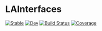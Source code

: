 # LAInterfaces

[![Stable](https://img.shields.io/badge/docs-stable-blue.svg)](https://grahamstark.github.io/LAInterfaces.jl/stable/)
[![Dev](https://img.shields.io/badge/docs-dev-blue.svg)](https://grahamstark.github.io/LAInterfaces.jl/dev/)
[![Build Status](https://github.com/grahamstark/LAInterfaces.jl/actions/workflows/CI.yml/badge.svg?branch=main)](https://github.com/grahamstark/LAInterfaces.jl/actions/workflows/CI.yml?query=branch%3Amain)
[![Coverage](https://codecov.io/gh/grahamstark/LAInterfaces.jl/branch/main/graph/badge.svg)](https://codecov.io/gh/grahamstark/LAInterfaces.jl)
